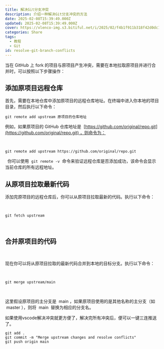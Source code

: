 ```yaml
---
title: 解决Git分支冲突
description: 介绍一种解决Git分支冲突的方法
date: 2025-02-08T15:39:49.000Z
updated: 2025-02-08T15:39:49.000Z
cover: https://xlenco-img.s3.bitiful.net/i/2025/02/f4b1f911b318f42d0dc12149b2a25f2e.webp
categories: Share
tags:
  - 教程
  - Git
id: resolve-git-branch-conflicts
---
```




当在 GitHub 上 fork 的项目与原项目产生冲突，需要在本地拉取原项目并进行合并时，可以按照以下步骤操作：

## 添加原项目远程仓库

首先，需要在本地仓库中添加原项目的远程仓库地址。在终端中进入你本地的项目目录，然后执行以下命令：
 

```
git remote add upstream 原项目的仓库地址
```


例如，如果原项目的 GitHub 仓库地址是  [https://github.com/original/repo.git](https://github.com/original/repo.git) ，则命令为：

 
```
git remote add upstream https://github.com/original/repo.git
```

 
你可以使用  `git remote -v`  命令来验证远程仓库是否添加成功，该命令会显示当前仓库的所有远程地址。


## 从原项目拉取最新代码


添加完原项目的远程仓库后，你可以从原项目拉取最新的代码。执行以下命令：

 

```
git fetch upstream
```
 

## 合并原项目的代码

 

现在你可以将从原项目拉取的最新代码合并到本地的目标分支。执行以下命令：

 

```
git merge upstream/main
```

 


这里假设原项目的主分支是  main ，如果原项目使用的是其他名称的主分支（如  master ），则将  main  替换为相应的分支名。

如果使用vscode解决冲突就更方便了，解决完所有冲突后，便可以一键三连推送了。
 


```
git add .
git commit -m "Merge upstream changes and resolve conflicts"
git push origin main
```
 


 


 

 

